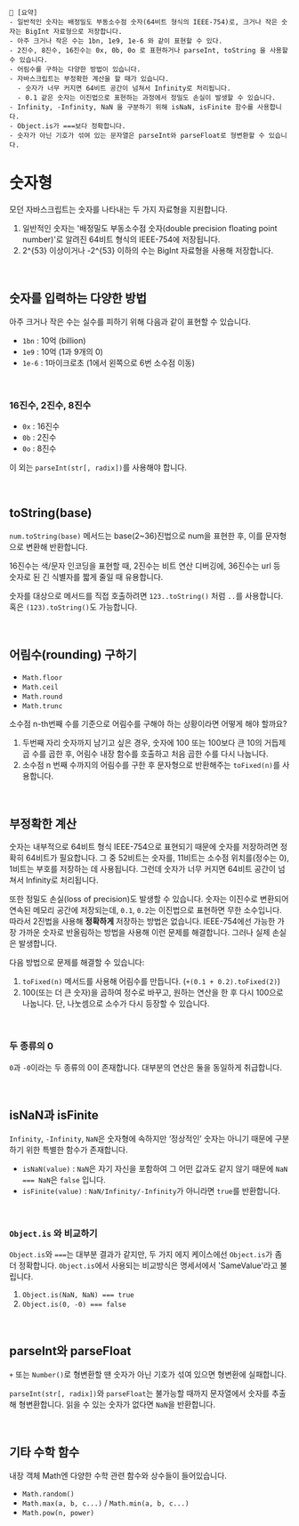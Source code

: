 ```
📍 [요약]
- 일반적인 숫자는 배정밀도 부동소수점 숫자(64비트 형식의 IEEE-754)로, 크거나 작은 숫자는 BigInt 자료형으로 저장합니다.
- 아주 크거나 작은 수는 1bn, 1e9, 1e-6 와 같이 표현할 수 있다.
- 2진수, 8진수, 16진수는 0x, 0b, 0o 로 표현하거나 parseInt, toString 을 사용할 수 있습니다.
- 어림수를 구하는 다양한 방법이 있습니다.
- 자바스크립트는 부정확한 계산을 할 때가 있습니다.
  - 숫자가 너무 커지면 64비트 공간이 넘쳐서 Infinity로 처리됩니다.
  - 0.1 같은 숫자는 이진법으로 표현하는 과정에서 정밀도 손실이 발생할 수 있습니다.
- Infinity, -Infinity, NaN 을 구분하기 위해 isNaN, isFinite 함수를 사용합니다.
- Object.is가 ===보다 정확합니다.
- 숫자가 아닌 기호가 섞여 있는 문자열은 parseInt와 parseFloat로 형변환할 수 있습니다.
```

# 숫자형

모던 자바스크립트는 숫자를 나타내는 두 가지 자료형을 지원합니다.

1. 일반적인 숫자는 '배정밀도 부동소수점 숫자(double precision floating point number)'로 알려진 64비트 형식의 IEEE-754에 저장됩니다.
2. 2^{53} 이상이거나 -2^{53} 이하의 수는 BigInt 자료형을 사용해 저장합니다.

<br>

## 숫자를 입력하는 다양한 방법

아주 크거나 작은 수는 실수를 피하기 위해 다음과 같이 표현할 수 있습니다.

* `1bn` : 10억 (billion)
* `1e9` : 10억 (1과 9개의 0)
* `1e-6` : 1마이크로초 (1에서 왼쪽으로 6번 소수점 이동)

<br>

### 16진수, 2진수, 8진수

* `0x` : 16진수
* `0b` : 2진수
* `0o` : 8진수

이 외는 `parseInt(str[, radix])`를 사용해야 합니다.

<br>

## toString(base)

`num.toString(base)` 메서드는 base(2~36)진법으로 num을 표현한 후, 이를 문자형으로 변환해 반환합니다.

16진수는 색/문자 인코딩을 표현할 때, 2진수는 비트 연산 디버깅에, 36진수는 url 등 숫자로 된 긴 식별자를 짧게 줄일 때 유용합니다.

숫자를 대상으로 메서드를 직접 호출하려면 `123..toString()` 처럼 `..`를 사용합니다. 혹은 `(123).toString()`도 가능합니다.

<br>

## 어림수(rounding) 구하기

* `Math.floor`
* `Math.ceil`
* `Math.round`
* `Math.trunc`

소수점 n-th번째 수를 기준으로 어림수를 구해야 하는 상황이라면 어떻게 해야 할까요?

1. 두번째 자리 숫자까지 남기고 싶은 경우, 숫자에 100 또는 100보다 큰 10의 거듭제곱 수를 곱한 후, 
어림수 내장 함수를 호출하고 처음 곱한 수를 다시 나눕니다.
2. 소수점 n 번째 수까지의 어림수를 구한 후 문자형으로 반환해주는 `toFixed(n)`를 사용합니다.

<br>

## 부정확한 계산

숫자는 내부적으로 64비트 형식 IEEE-754으로 표현되기 때문에 숫자를 저장하려면 정확히 64비트가 필요합니다.
그 중 52비트는 숫자를, 11비트는 소수점 위치를(정수는 0), 1비트는 부호를 저장하는 데 사용됩니다.
그런데 숫자가 너무 커지면 64비트 공간이 넘쳐서 Infinity로 처리됩니다.

또한 정밀도 손실(loss of precision)도 발생할 수 있습니다.
숫자는 이진수로 변환되어 연속된 메모리 공간에 저장되는데, `0.1`, `0.2`는 이진법으로 표현하면 무한 소수입니다.
따라서 2진법을 사용해 **정확하게** 저장하는 방법은 없습니다.
IEEE-754에선 가능한 가장 가까운 숫자로 반올림하는 방법을 사용해 이런 문제를 해결합니다. 그러나 실제 손실은 발생합니다.

다음 방법으로 문제를 해결할 수 있습니다:

1. `toFixed(n)` 메서드를 사용해 어림수를 만듭니다. (`+(0.1 + 0.2).toFixed(2)`)
2. 100(또는 더 큰 숫자)을 곱하여 정수로 바꾸고, 원하는 연산을 한 후 다시 100으로 나눕니다. 단, 나눗셈으로 소수가 다시 등장할 수 있습니다.

<br>

### 두 종류의 0
`0`과 `-0`이라는 두 종류의 0이 존재합니다. 대부분의 연산은 둘을 동일하게 취급합니다.

<br>

## isNaN과 isFinite

`Infinity`, `-Infinity`, `NaN`은 숫자형에 속하지만 ‘정상적인’ 숫자는 아니기 때문에 구분하기 위한 특별한 함수가 존재합니다.

* `isNaN(value)` : `NaN`은 자기 자신을 포함하여 그 어떤 값과도 같지 않기 때문에 `NaN === NaN`은 `false` 입니다.
* `isFinite(value)` : `NaN/Infinity/-Infinity`가 아니라면 `true`를 반환합니다. 

<br>

### `Object.is` 와 비교하기

`Object.is`와 `===`는 대부분 결과가 같지만, 두 가지 에지 케이스에선 `Object.is`가 좀 더 정확합니다.
`Object.is`에서 사용되는 비교방식은 명세서에서 'SameValue'라고 불립니다.

1. `Object.is(NaN, NaN) === true`
2. `Object.is(0, -0) === false`

<br>

## parseInt와 parseFloat

`+` 또는 `Number()`로 형변환할 땐 숫자가 아닌 기호가 섞여 있으면 형변환에 실패합니다.

`parseInt(str[, radix])`와 `parseFloat`는 불가능할 때까지 문자열에서 숫자를 추출해 형변환합니다.
읽을 수 있는 숫자가 없다면 `NaN`을 반환합니다.

<br>

## 기타 수학 함수

내장 객체 Math엔 다양한 수학 관련 함수와 상수들이 들어있습니다.

* `Math.random()`
* `Math.max(a, b, c...)` / `Math.min(a, b, c...)`
* `Math.pow(n, power)`

